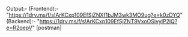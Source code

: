 Output:- (Frontend):- "https://1drv.ms/f/s!ArKCxp109EfSjZNXf1bJM3wk3MO9ug?e=k0zDYQ"
         (Backend):- "https://1drv.ms/f/s!ArKCxp109EfSjZNT9VxoOSivylP2lQ?e=R2qepV" [postman]